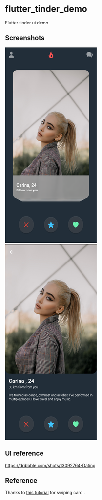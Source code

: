 # flutter_tinder_demo

Flutter tinder ui demo.


## Screenshots

<img src="./screenshots/img1.png" width="300" height="640"> 
<img src="./screenshots/img2.png" width="300" height="640"> 

## UI reference
https://dribbble.com/shots/13092764-Dating


## Reference
Thanks to <a href='https://www.youtube.com/watch?v=9dHiV9SYidE&t=56s'>this tutorial</a>  for swiping card .